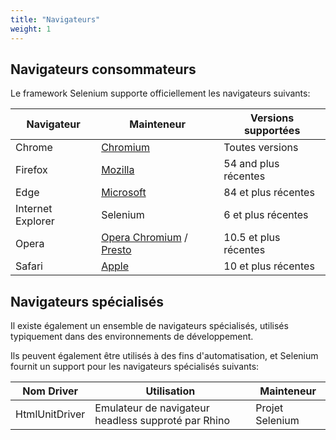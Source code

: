```yaml
---
title: "Navigateurs"
weight: 1
---
```


## Navigateurs consommateurs

Le framework Selenium supporte officiellement les navigateurs suivants:

| Navigateur        | Mainteneur                                                                                                                 | Versions supportées   |
| ----------------- | -------------------------------------------------------------------------------------------------------------------------- | --------------------- |
| Chrome          | [Chromium](//sites.google.com/chromium.org/driver/)                                                                | Toutes versions       |
| Firefox           | [Mozilla](//github.com/mozilla/geckodriver/)                                                                               | 54 and plus récentes  |
| Edge              | [Microsoft](https://developer.microsoft.com/en-us/microsoft-edge/tools/webdriver/)                                         | 84 et plus récentes |
| Internet Explorer | Selenium                                                                                                                   | 6 et plus récentes    |
| Opera             | [Opera Chromium](//github.com/operasoftware/operachromiumdriver/) / [Presto](//github.com/operasoftware/operaprestodriver) | 10.5 et plus récentes |
| Safari            | [Apple](//webkit.org/blog/6900/webdriver-support-in-safari-10/)                                                            | 10 et plus récentes   |

## Navigateurs spécialisés

Il existe également un ensemble de navigateurs spécialisés, 
utilisés typiquement dans des environnements de développement.

Ils peuvent également être utilisés à des fins d'automatisation,
et Selenium fournit un support pour les navigateurs spécialisés suivants:

| Nom Driver     | Utilisation                                         | Mainteneur      |
| -------------- | --------------------------------------------------- | --------------- |
| HtmlUnitDriver | Emulateur de navigateur headless supproté par Rhino | Projet Selenium |
